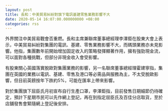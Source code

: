 ```yaml
---
layout: post
title: 長和：中美貿易糾紛對旗下電訊基建零售業務影響不大
date: 2020-05-14 16:07:00.000000000 +08:00
categories: rss
---
```


外界關注中美貿易戰會否重燃。長和主席兼聯席董事總經理李澤鉅在股東大會上表示，中美貿易糾紛對集團的電訊、基建、零售業務影響不大，而碼頭業務亦未見影響。他指，集團數年前開始增加固定收入的策略發揮顯著作用，擁有強勁現金流，可以面對各種挑戰，但部分非現金收入會受影響。

有股東關心英國落實脫歐對集團業務的影響，另一名聯席董事總經理霍建寧指，集團在英國的業務以電訊、基建、零售及港口等必需品與服務為主，不太受脫歐影響，但目前英鎊按年下跌約5%，可能在匯率上帶來影響。 

對於集團旗下屈臣氏月初宣布自行生產口罩，李澤鉅指，目前發售日期細節仍待確定，預計下星期市民可以先作網上登記，再在到指定屈臣氏及百佳分店取貨，至於店舖發售會緊隨網上登記後安排。
